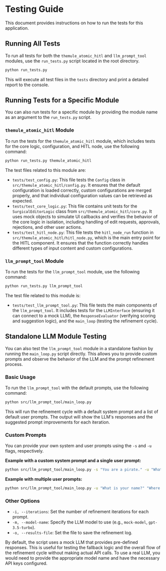 # Testing Guide

This document provides instructions on how to run the tests for this application.

## Running All Tests

To run all tests for both the `themule_atomic_hitl` and `llm_prompt_tool` modules, use the `run_tests.py` script located in the root directory.

```bash
python run_tests.py
```

This will execute all test files in the `tests` directory and print a detailed report to the console.

## Running Tests for a Specific Module

You can also run tests for a specific module by providing the module name as an argument to the `run_tests.py` script.

### `themule_atomic_hitl` Module

To run the tests for the `themule_atomic_hitl` module, which includes tests for the core logic, configuration, and HITL node, use the following command:

```bash
python run_tests.py themule_atomic_hitl
```

The test files related to this module are:
- `tests/test_config.py`: This file tests the `Config` class in `src/themule_atomic_hitl/config.py`. It ensures that the default configuration is loaded correctly, custom configurations are merged properly, and that individual configuration values can be retrieved as expected.
- `tests/test_core_logic.py`: This file contains unit tests for the `SurgicalEditorLogic` class from `src/themule_atomic_hitl/core.py`. It uses mock objects to simulate UI callbacks and verifies the behavior of the core logic in isolation, including handling of edit requests, approvals, rejections, and other user actions.
- `tests/test_hitl_node.py`: This file tests the `hitl_node_run` function in `src/themule_atomic_hitl/hitl_node.py`, which is the main entry point for the HITL component. It ensures that the function correctly handles different types of input content and custom configurations.

### `llm_prompt_tool` Module

To run the tests for the `llm_prompt_tool` module, use the following command:

```bash
python run_tests.py llm_prompt_tool
```

The test file related to this module is:
- `tests/test_llm_prompt_tool.py`: This file tests the main components of the `llm_prompt_tool`. It includes tests for the `LLMInterface` (ensuring it can connect to a mock LLM), the `ResponseEvaluator` (verifying scoring and suggestion logic), and the `main_loop` (testing the refinement cycle).

## Standalone LLM Module Testing

You can also test the `llm_prompt_tool` module in a standalone fashion by running the `main_loop.py` script directly. This allows you to provide custom prompts and observe the behavior of the LLM and the prompt refinement process.

### Basic Usage

To run the `llm_prompt_tool` with the default prompts, use the following command:

```bash
python src/llm_prompt_tool/main_loop.py
```

This will run the refinement cycle with a default system prompt and a list of default user prompts. The output will show the LLM's responses and the suggested prompt improvements for each iteration.

### Custom Prompts

You can provide your own system and user prompts using the `-s` and `-u` flags, respectively.

**Example with a custom system prompt and a single user prompt:**

```bash
python src/llm_prompt_tool/main_loop.py -s "You are a pirate." -u "What is the best way to find treasure?"
```

**Example with multiple user prompts:**

```bash
python src/llm_prompt_tool/main_loop.py -u "What is your name?" "Where are you from?"
```

### Other Options

- `-i, --iterations`: Set the number of refinement iterations for each prompt.
- `-m, --model-name`: Specify the LLM model to use (e.g., `mock-model`, `gpt-3.5-turbo`).
- `-o, --results-file`: Set the file to save the refinement log.

By default, the script uses a mock LLM that provides pre-defined responses. This is useful for testing the fallback logic and the overall flow of the refinement cycle without making actual API calls. To use a real LLM, you would need to provide the appropriate model name and have the necessary API keys configured.
